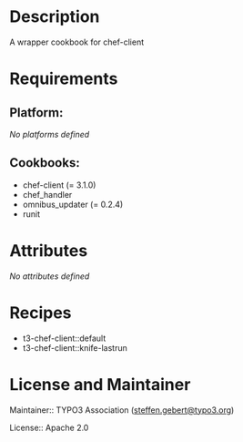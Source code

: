 # Description

A wrapper cookbook for chef-client

# Requirements

## Platform:

*No platforms defined*

## Cookbooks:

* chef-client (= 3.1.0)
* chef_handler
* omnibus_updater (= 0.2.4)
* runit

# Attributes

*No attributes defined*

# Recipes

* t3-chef-client::default
* t3-chef-client::knife-lastrun

# License and Maintainer

Maintainer:: TYPO3 Association (<steffen.gebert@typo3.org>)

License:: Apache 2.0

